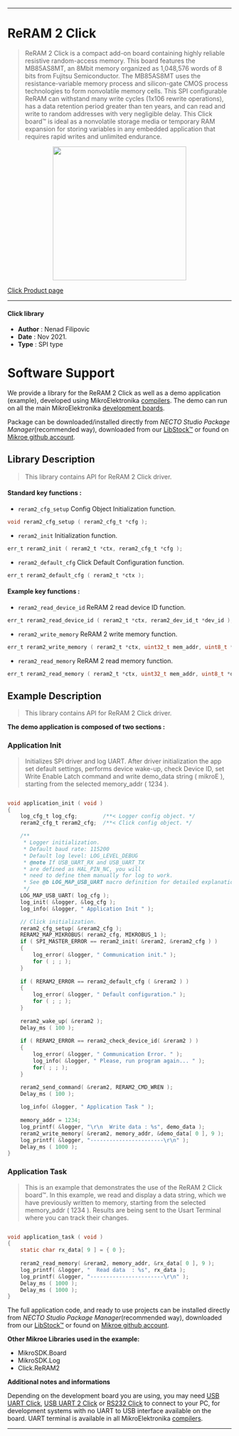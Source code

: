 
---
# ReRAM 2 Click

> ReRAM 2 Click is a compact add-on board containing highly reliable resistive random-access memory. This board features the MB85AS8MT, an 8Mbit memory organized as 1,048,576 words of 8 bits from Fujitsu Semiconductor. The MB85AS8MT uses the resistance-variable memory process and silicon-gate CMOS process technologies to form nonvolatile memory cells. This SPI configurable ReRAM can withstand many write cycles (1x106 rewrite operations), has a data retention period greater than ten years, and can read and write to random addresses with very negligible delay. This Click board™ is ideal as a nonvolatile storage media or temporary RAM expansion for storing variables in any embedded application that requires rapid writes and unlimited endurance.

<p align="center">
  <img src="https://download.mikroe.com/images/click_for_ide/reram2_click.png" height=300px>
</p>

[Click Product page](https://www.mikroe.com/reram-2-click)

---


#### Click library

- **Author**        : Nenad Filipovic
- **Date**          : Nov 2021.
- **Type**          : SPI type


# Software Support

We provide a library for the ReRAM 2 Click
as well as a demo application (example), developed using MikroElektronika
[compilers](https://www.mikroe.com/necto-studio).
The demo can run on all the main MikroElektronika [development boards](https://www.mikroe.com/development-boards).

Package can be downloaded/installed directly from *NECTO Studio Package Manager*(recommended way), downloaded from our [LibStock&trade;](https://libstock.mikroe.com) or found on [Mikroe github account](https://github.com/MikroElektronika/mikrosdk_click_v2/tree/master/clicks).

## Library Description

> This library contains API for ReRAM 2 Click driver.

#### Standard key functions :

- `reram2_cfg_setup` Config Object Initialization function.
```c
void reram2_cfg_setup ( reram2_cfg_t *cfg );
```

- `reram2_init` Initialization function.
```c
err_t reram2_init ( reram2_t *ctx, reram2_cfg_t *cfg );
```

- `reram2_default_cfg` Click Default Configuration function.
```c
err_t reram2_default_cfg ( reram2_t *ctx );
```

#### Example key functions :

- `reram2_read_device_id` ReRAM 2 read device ID function.
```c
err_t reram2_read_device_id ( reram2_t *ctx, reram2_dev_id_t *dev_id );
```

- `reram2_write_memory` ReRAM 2 write memory function.
```c
err_t reram2_write_memory ( reram2_t *ctx, uint32_t mem_addr, uint8_t *data_in, uint16_t len );
```

- `reram2_read_memory` ReRAM 2 read memory function.
```c
err_t reram2_read_memory ( reram2_t *ctx, uint32_t mem_addr, uint8_t *data_out, uint16_t len );
```

## Example Description

> This library contains API for ReRAM 2 Click driver.

**The demo application is composed of two sections :**

### Application Init

> Initializes SPI driver and log UART.
> After driver initialization the app set default settings, 
> performs device wake-up, check Device ID,
> set Write Enable Latch command and write demo_data string ( mikroE ), 
> starting from the selected memory_addr ( 1234 ).

```c

void application_init ( void )
{
    log_cfg_t log_cfg;        /**< Logger config object. */
    reram2_cfg_t reram2_cfg;  /**< Click config object. */

    /** 
     * Logger initialization.
     * Default baud rate: 115200
     * Default log level: LOG_LEVEL_DEBUG
     * @note If USB_UART_RX and USB_UART_TX 
     * are defined as HAL_PIN_NC, you will 
     * need to define them manually for log to work. 
     * See @b LOG_MAP_USB_UART macro definition for detailed explanation.
     */
    LOG_MAP_USB_UART( log_cfg );
    log_init( &logger, &log_cfg );
    log_info( &logger, " Application Init " );

    // Click initialization.
    reram2_cfg_setup( &reram2_cfg );
    RERAM2_MAP_MIKROBUS( reram2_cfg, MIKROBUS_1 );
    if ( SPI_MASTER_ERROR == reram2_init( &reram2, &reram2_cfg ) )
    {
        log_error( &logger, " Communication init." );
        for ( ; ; );
    }
    
    if ( RERAM2_ERROR == reram2_default_cfg ( &reram2 ) )
    {
        log_error( &logger, " Default configuration." );
        for ( ; ; );
    }
    
    reram2_wake_up( &reram2 );
    Delay_ms ( 100 );
    
    if ( RERAM2_ERROR == reram2_check_device_id( &reram2 ) )
    {
        log_error( &logger, " Communication Error. " );
        log_info( &logger, " Please, run program again... " );
        for( ; ; );
    }

    reram2_send_command( &reram2, RERAM2_CMD_WREN );
    Delay_ms ( 100 );
    
    log_info( &logger, " Application Task " );
    
    memory_addr = 1234;   
    log_printf( &logger, "\r\n  Write data : %s", demo_data );
    reram2_write_memory( &reram2, memory_addr, &demo_data[ 0 ], 9 );
    log_printf( &logger, "-----------------------\r\n" );
    Delay_ms ( 1000 );
}

```

### Application Task

> This is an example that demonstrates the use of the ReRAM 2 Click board™.
> In this example, we read and display a data string, which we have previously written to memory, 
> starting from the selected memory_addr ( 1234 ).
> Results are being sent to the Usart Terminal where you can track their changes.

```c

void application_task ( void )
{
    static char rx_data[ 9 ] = { 0 };
    
    reram2_read_memory( &reram2, memory_addr, &rx_data[ 0 ], 9 );
    log_printf( &logger, "  Read data  : %s", rx_data ); 
    log_printf( &logger, "-----------------------\r\n" );
    Delay_ms ( 1000 );
    Delay_ms ( 1000 );
}

```

The full application code, and ready to use projects can be installed directly from *NECTO Studio Package Manager*(recommended way), downloaded from our [LibStock&trade;](https://libstock.mikroe.com) or found on [Mikroe github account](https://github.com/MikroElektronika/mikrosdk_click_v2/tree/master/clicks).

**Other Mikroe Libraries used in the example:**

- MikroSDK.Board
- MikroSDK.Log
- Click.ReRAM2

**Additional notes and informations**

Depending on the development board you are using, you may need
[USB UART Click](https://www.mikroe.com/usb-uart-click),
[USB UART 2 Click](https://www.mikroe.com/usb-uart-2-click) or
[RS232 Click](https://www.mikroe.com/rs232-click) to connect to your PC, for
development systems with no UART to USB interface available on the board. UART
terminal is available in all MikroElektronika
[compilers](https://shop.mikroe.com/compilers).

---
